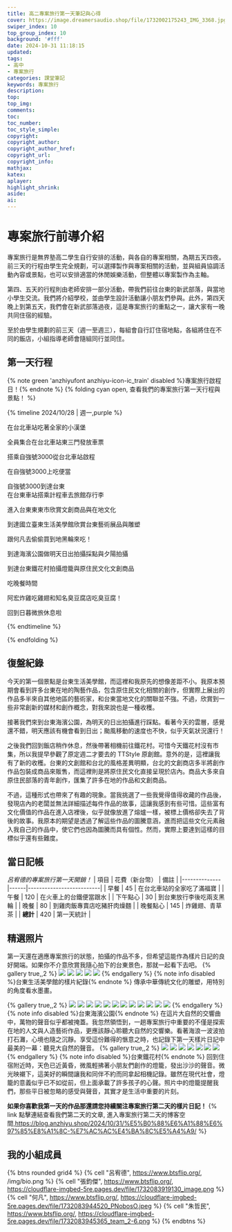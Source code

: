 ```yaml
---
title: 高二專案旅行第一天筆記與心得
cover: https://image.dreamersaudio.shop/file/1732002175243_IMG_3368.jpg
swiper_index: 10
top_group_index: 10
background: '#fff'
date: 2024-10-31 11:18:15
updated:
tags:
- 高中
- 專案旅行
categories: 課堂筆記
keywords: 專案旅行
description:
top:
top_img:
comments:
toc:
toc_number:
toc_style_simple:
copyright:
copyright_author:
copyright_author_href:
copyright_url:
copyright_info:
mathjax:
katex:
aplayer:
highlight_shrink:
aside:
ai:
---
```

# 專案旅行前導介紹
專案旅行是無界塾高二學生自行安排的活動，與各自的專案相關，為期五天四夜。前三天的行程由學生完全規劃，可以選擇製作與專案相關的活動，並與組員協調活動內容或景點，也可以安排適當的休閒娛樂活動，但整體以專案製作為主軸。

第四、五天的行程則由老師安排一部分活動，帶我們前往台東的新武部落，與當地小學生交流。我們將介紹學校，並由學生設計活動讓小朋友們參與。此外，第四天晚上到第五天，我們會在新武部落過夜，這是專案旅行的重點之一，讓大家有一晚共同住宿的經驗。

至於由學生規劃的前三天（週一至週三），每組會自行訂住宿地點，各組將住在不同的飯店，小組指導老師會隨組同行並同住。

## 第一天行程
{% note green 'anzhiyufont anzhiyu-icon-ic_train' disabled %}專案旅行啟程日！{% endnote %}
{% folding cyan open, 查看我們的專案旅行第一天行程與景點！ %}

{% timeline 2024/10/28 | 週一,purple %}
<!-- timeline 上午7:40 -->
在台北車站吃著全家的小漢堡
<!-- endtimeline -->
<!-- timeline 上午8:10 -->
全員集合在台北車站東三門發放車票
<!-- endtimeline -->
<!-- timeline 上午8:40 -->
搭乘自強號3000從台北車站啟程
<!-- endtimeline -->
<!-- timeline 上午11:40 -->
在自強號3000上吃便當 
<!-- endtimeline -->
<!-- timeline 下午1:30 -->
自強號3000到達台東<br>在台東車站搭乘計程車去旅館存行李
<!-- endtimeline -->
<!-- timeline 下午2:40 -->
進入台東東東市欣賞文創商品與在地文化
<!-- endtimeline -->
<!-- timeline 下午3:50 -->
到達國立臺東生活美學館欣賞台東藝術展品與雕塑
<!-- endtimeline -->
<!-- timeline 下午4:20 -->
跟何凡去偷偷買到地黑輪來吃！
<!-- endtimeline -->
<!-- timeline 下午未知時間 -->
到達海濱公園做明天日出拍攝採點與夕陽拍攝
<!-- endtimeline -->
<!-- timeline 下午6:10-->
到達台東鐵花村拍攝燈籠與原住民文化文創商品
<!-- endtimeline -->
<!-- timeline 下午7:10-->
吃晚餐時間
<!-- endtimeline -->
<!-- timeline 下午7:50-->
阿宏炸雞吃雞翅和知名臭豆腐店吃臭豆腐！
<!-- endtimeline -->
<!-- timeline 下午8:20-->
回到日暮微旅休息啦
<!-- endtimeline -->
{% endtimeline %}

{% endfolding %}

## 復盤紀錄
今天的第一個景點是台東生活美學館，而這裡和我原先的想像差距不小。我原本預期會看到許多台東在地的陶藝作品，包含原住民文化相關的創作，但實際上展出的作品多半來自其他地區的藝術家，和台東當地文化的關聯並不強。不過，欣賞到一些非常創新的媒材和創作概念，對我來說也是一種收穫。

接著我們來到台東海濱公園，為明天的日出拍攝進行踩點。看著今天的雲層，感覺還不錯，明天應該有機會看到日出；颱風移動的速度也不快，似乎天氣狀況還行！

之後我們回到飯店稍作休息，然後帶著相機前往鐵花村。可惜今天鐵花村沒有市集，所以我提早參觀了原定週二才要去的 TTStyle 原創館。意外的是，這裡讓我有了新的收穫。台東的文創館和台北的風格差異明顯，台北的文創商店多半將創作作品包裝成商品來販售，而這裡則是將原住民文化直接呈現於店內。商品大多來自原住民部落的青年創作，匯集了許多在地的作品和文創商品。

不過，這種形式也帶來了有趣的現象。當我挑選了一些我覺得值得收藏的作品後，發現店內的老闆並無法詳細描述每件作品的故事，這讓我感到有些可惜。這些富有文化價值的作品在進入店裡後，似乎就像放進了熔爐一樣，被標上價格卻失去了背後的故事。我原本的期望是透過了解這些作品的圖騰意涵，進而把這些文化元素融入我自己的作品中，使它們也因為圖騰而具有個性。然而，實際上要達到這樣的目標似乎還有些難度。
## 當日記帳
*呂宥德的專案旅行第一天開銷！*
| 項目         | 花費（新台幣） | 備註                     |
|--------------|------|--------------------------|
| 早餐         | 45   | 在台北車站的全家吃了滿福寶 |
| 午餐         | 120  | 在火車上的台鐵便當跟水     |
| 下午點心     | 30   | 到台東放行李後吃兩支黑輪   |
| 晚餐         | 80   | 到雞肉飯專賣店吃豬肝肉燥麵 |
| 晚餐點心     | 145  |  炸雞翅、青草茶 |
| **總計**     | 420  | 第一天統計 |
## 精選照片
第一天還在適應專案旅行的狀態，拍攝的作品不多，但希望這能作為樣片日記的良好開端。如果你不介意欣賞我隨心拍下的台東景色，那就一起看下去吧。
{% gallery true,,2 %}
![](https://i.imgur.com/ncSnc3h.jpeg)
![](https://i.imgur.com/xxyz0ca.jpeg)
![](https://i.imgur.com/412teIx.jpeg)
![](https://i.imgur.com/BQJyicV.jpeg)
![](https://i.imgur.com/dOP6h95.jpeg)
{% endgallery %}
{% note info disabled %}台東生活美學館的樣片紀錄{% endnote %}
傳承中華傳統文化的雕塑，用特別的角度看水墨畫。

{% gallery true,,2 %}
![](https://i.imgur.com/tsTWmLG.jpeg)
![](https://i.imgur.com/h7Gm4Qo.jpeg)
![](https://i.imgur.com/G2D188L.jpeg)
![](https://i.imgur.com/uj4oTiw.jpeg)
![](https://i.imgur.com/tinrZkf.jpeg)
![](https://i.imgur.com/WUzbDxL.jpeg)
![](https://i.imgur.com/ZFVkweM.jpeg)
![](https://i.imgur.com/4aHW7DM.jpeg)
![](https://i.imgur.com/qqtCFOa.jpeg)
![](https://i.imgur.com/tBied3C.jpeg)
![](https://i.imgur.com/yFjYDXG.jpeg)
![](https://i.imgur.com/F9RUcRu.jpeg)
{% endgallery %}
{% note info disabled %}台東海濱公園{% endnote %}
在這片大自然的交響曲中，萬物的聲音似乎都被掩蓋。我忽然領悟到，一趟專案旅行中重要的不僅是探索在地的人文與人造藝術作品，更應該靜心聆聽大自然的交響樂。看著海浪一波波拍打石灘，心境也隨之沉靜。享受這份難得的愜意之時，也記錄下第一天樣片日記中最美的一幕：聽見大自然的聲音。
{% gallery true,,2 %}
![](https://i.imgur.com/WVnDq5x.jpeg)
![](https://i.imgur.com/7T3hR6Y.jpeg)
![](https://i.imgur.com/ap9HkwH.jpeg)
![](https://i.imgur.com/qNqxtL0.jpeg)
![](https://i.imgur.com/jC354Ni.jpeg)
![](https://i.imgur.com/G3Pq6pv.jpeg)
![](https://i.imgur.com/7MSRp8H.jpeg)
{% endgallery %}
{% note info disabled %}台東鐵花村{% endnote %}
回到住宿附近時，天色已近黃昏，微風輕拂著小朋友們創作的燈籠，發出沙沙的聲音。微光映襯下，這美好的瞬間讓我和同伴不約而同拿起相機記錄。雖然在現代社會，燈籠的意義似乎已不如從前，但上面承載了許多孩子的心聲。照片中的燈籠提醒我們，那些平日被忽略的感受與聲音，其實才是生活中重要的片刻。

**如果你喜歡我第一天的作品那還請您持續關注專案旅行第二天的樣片日記！**
{% link 點擊連結查看我們第二天的文章, 進入專案旅行第二天的博客空間,https://blog.anzhiyu.shop/2024/10/31/%E5%B0%88%E6%A1%88%E6%97%85%E8%A1%8C-%E7%AC%AC%E4%BA%8C%E5%A4%A9/ %}
## 我的小組成員

{% btns rounded grid4 %}
{% cell "呂宥德", https://www.btsflip.org/, /img/bio.png %}
{% cell "張鈞傑", https://www.btsflip.org/, https://cloudflare-imgbed-5re.pages.dev/file/1732083919130_image.png %}
{% cell "何凡", https://www.btsflip.org/, https://cloudflare-imgbed-5re.pages.dev/file/1732083944520_PNobosO.jpeg %}
{% cell "朱哲民", https://www.btsflip.org/, https://cloudflare-imgbed-5re.pages.dev/file/1732083945365_team_2-6.png %}
{% endbtns %}